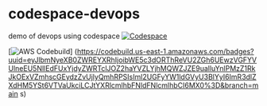 # codespace-devops
demo of devops using codespace
[![Codespace](https://github.com/jithsg/codespace-devops/actions/workflows/main.yml/badge.svg)](https://github.com/jithsg/codespace-devops/actions/workflows/main.yml)

[![AWS Codebuild](https://codefactory-us-east-1-prod-default-build-badges.s3.amazonaws.com/passing.svg)]
(https://codebuild.us-east-1.amazonaws.com/badges?uuid=eyJlbmNyeXB0ZWREYXRhIjoibWE5c3dORThReVU2ZGh6UEwzVGFYVUlneEU5NllEdFUxYjdyZWRTclJOZ2haYVZLYjhMQWZJZE9ualluYnlPMzZ1RkJkOExVZmhscGEydzZvUjlyQmhRPSIsIml2UGFyYW1ldGVyU3BlYyI6ImR3dlZXdHM5YSt6VTVaUkciLCJtYXRlcmlhbFNldFNlcmlhbCI6MX0%3D&branch=main
s)